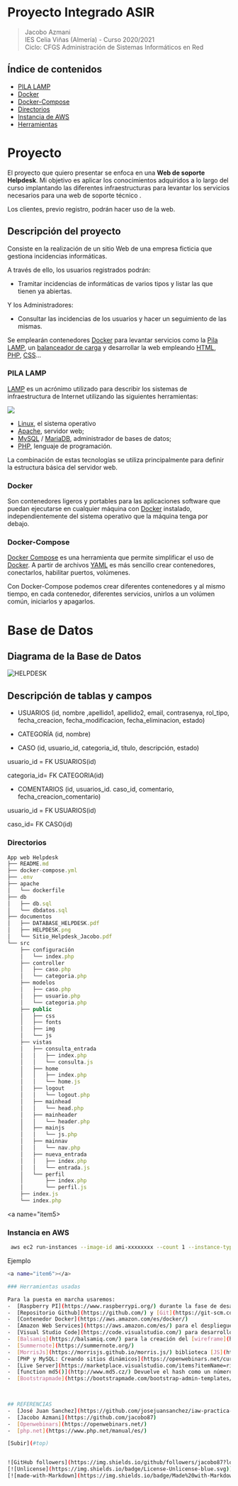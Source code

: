 <a name="top"></a>
# Proyecto Integrado ASIR
> Jacobo Azmani  
> IES Celia Viñas (Almería) - Curso 2020/2021  
> Ciclo: CFGS Administración de Sistemas Informáticos en Red 

## Índice de contenidos
*  [PILA LAMP](#item1)
*  [Docker](#item2)
*  [Docker-Compose](#item3)
*  [Directorios](#item4)
*  [Instancia de AWS](#item5)
*  [Herramientas](#item6)

# Proyecto
El proyecto que quiero presentar se enfoca en una **Web de soporte Helpdesk**. Mi objetivo es aplicar los conocimientos adquiridos a lo largo del curso implantando las diferentes infraestructuras para levantar los servicios necesarios para una web de soporte técnico . 

Los clientes, previo registro, podrán hacer uso de la web.

## Descripción del proyecto
Consiste en la realización de un sitio Web de una empresa ficticia que gestiona incidencias informáticas.

A través de ello, los usuarios registrados podrán:

- Tramitar incidencias de informáticas de varios tipos y listar las que tienen ya abiertas.

Y los Administradores:

- Consultar las incidencias de los usuarios y hacer un seguimiento de las mismas.

  
Se emplearán contenedores [Docker](https://www.docker.com/) para levantar servicios como la [Pila LAMP](https://es.wikipedia.org/wiki/LAMP), un [balanceador de carga](https://es.wikipedia.org/wiki/Equilibrador_de_carga) y desarrollar la web empleando [HTML](https://developer.mozilla.org/es/docs/Web/HTML), [PHP](https://www.php.net/), [CSS](https://developer.mozilla.org/es/docs/Web/CSS)...

  
<a  name="item1"></a>

### PILA LAMP

[LAMP](https://es.wikipedia.org/wiki/LAMP) es un acrónimo utilizado para describir los sistemas de infraestructura de Internet utilizando las siguientes herramientas:

  

![](https://lh4.googleusercontent.com/wmCuTDpkpnkjtu8_EtTcK3usdu5NcQyHkphLmApGya_j3ulA8OGTKAnrIrjVrt7gh-nwF23GYXDFE9AwdEIw8OwkuOHz9Uq_y8XpzFctBODDl23cZQsDL0-Cw267y6xovLe8nwnk)


-  [Linux](https://es.wikipedia.org/wiki/GNU/Linux), el sistema operativo
-  [Apache](https://httpd.apache.org/), servidor web;
-  [MySQL](https://www.mysql.com/) / [MariaDB](https://mariadb.org/), administrador de bases de datos;
-  [PHP](https://www.php.net/), lenguaje de programación.

  

La combinación de estas tecnologías se utiliza principalmente para definir la estructura básica del servidor web.

  

<a  name="item2"></a>

### Docker

  

Son contenedores ligeros y portables para las aplicaciones software que puedan ejecutarse en cualquier máquina con [Docker](https://www.docker.com/) instalado, independientemente del sistema operativo que la máquina tenga por debajo.

  

<a  name="item3"></a>

### Docker-Compose

  

[Docker Compose](https://docs.docker.com/compose/) es una herramienta que permite simplificar el uso de [Docker](https://www.docker.com/). A partir de archivos [YAML](https://es.wikipedia.org/wiki/YAML) es más sencillo crear contenedores, conectarlos, habilitar puertos, volúmenes.

  

Con Docker-Compose podemos crear diferentes contenedores y al mismo tiempo, en cada contenedor, diferentes servicios, unirlos a un volúmen común, iniciarlos y apagarlos.


# Base de Datos

## Diagrama de la Base de Datos

![HELPDESK](https://user-images.githubusercontent.com/58173221/142851931-b79d6ce6-86a5-40cc-8f5e-509bb20f0cfd.png)

  
## Descripción de tablas y campos

-   USUARIOS (id, nombre ,apellido1, apellido2, email, contrasenya, rol_tipo, fecha_creacion, fecha_modificacion, fecha_eliminacion, estado)  

-   CATEGORÍA (id, nombre)  

-   CASO (id,  usuario_id, categoria_id, título, descripción, estado)

usuario_id = FK USUARIOS(id) 

categoria_id= FK CATEGORIA(id) 

-   COMENTARIOS (id, usuarios_id. caso_id, comentario, fecha_creacion_comentario)

usuario_id = FK USUARIOS(id) 

caso_id= FK CASO(id) 

<a name="item4"></a>

### Directorios

```javascript
App web Helpdesk
├── README.md
├── docker-compose.yml
├── .env
├── apache
│   └── dockerfile
├── db
│   ├── db.sql
│   └── dbdatos.sql
├── documentos
│   ├── DATABASE_HELPDESK.pdf
│   ├── HELPDESK.png
│   └── Sitio_Helpdesk_Jacobo.pdf
└── src
    ├── configuración
    │   └── index.php
    ├── controller
    │   ├── caso.php
    │   └── categoria.php
    ├── modelos
    │   ├── caso.php
    │   ├── usuario.php
    │   └── categoria.php
    ├── public
    │   ├── css
    │   ├── fonts
    │   ├── img
    │   └── js
    ├── vistas
    │   ├── consulta_entrada
    │   │ 	├── index.php
    │   │	└── consulta.js
    │   ├── home
    │   │ 	├── index.php
    │   │	└── home.js
    │   ├── logout
    │   │	└── logout.php
    │   ├── mainhead
    │   │	└── head.php
    │   ├── mainheader
    │   │	└── header.php
    │   ├── mainjs
    │   │	└── js.php
    │   ├── mainnav
    │   │	└── nav.php
    │   ├── nueva_entrada
    │   │ 	├── index.php
    │   │	└── entrada.js
    │   └── perfil
    │    	├── index.php
    │   	└── perfil.js
    ├── index.js
    └── index.php

```

<a name="item5></a>

### Instancia en AWS

```bash
 aws ec2 run-instances --image-id ami-xxxxxxxx --count 1 --instance-type t2.micro --key-name MyKeyPair --security-group-ids sg-903004f8 --subnet-id subnet-6e7f829e
```

Ejemplo
```bash
<a name="item6"></a>

### Herramientas usadas

Para la puesta en marcha usaremos:
-  [Raspberry PI](https://www.raspberrypi.org/) durante la fase de desarrollo.
-  [Repositorio Github](https://github.com/) y [Git](https://git-scm.com/) con herramientas necesarias para levantar los servicios.
-  [Contenedor Docker](https://aws.amazon.com/es/docker/)
-  [Amazon Web Services](https://aws.amazon.com/es/) para el despliegue final del proyecto.
-  [Visual Studio Code](https://code.visualstudio.com/) para desarrollo de código web con diferentes extensiones especializadas.
-  [Balsamiq](https://balsamiq.com/) para la creación del [wireframe](https://es.wikipedia.org/wiki/Website_wireframe) del sitio.
-  [Summernote](https://summernote.org/)
-  [MorrisJs](https://morrisjs.github.io/morris.js/) biblioteca [JS](https://developer.mozilla.org/es/docs/Web/JavaScript) que genera diagramas.
-  [PHP y MySQL: Creando sitios dinámicos](https://openwebinars.net/cursos/php-mysql/)
-  [Live Server](https://marketplace.visualstudio.com/items?itemName=ritwickdey.LiveServer) extensión de VScode para ver los cambios del código en tiempo real.
-  [function md5()](http://www.md5.cz/) Devuelve el hash como un número hexadecimal de 32 caracteres.
-  [Bootstrapmade](https://bootstrapmade.com/bootstrap-admin-templates/) template admin.

  

## REFERENCIAS
-  [José Juan Sanchez](https://github.com/josejuansanchez/iaw-practica-lamp-docker)
-  [Jacobo Azmani](https://github.com/jacobo87)
-  [Openwebinars](https://openwebinars.net/)
-  [php.net](https://www.php.net/manual/es/)

[Subir](#top)


![GitHub followers](https://img.shields.io/github/followers/jacobo87?logo=Github&style=social)
[![Unlicense](https://img.shields.io/badge/License-Unlicense-blue.svg)](https://unlicense.org/)
[![made-with-Markdown](https://img.shields.io/badge/Made%20with-Markdown-1f425f.svg)](http://commonmark.org)
